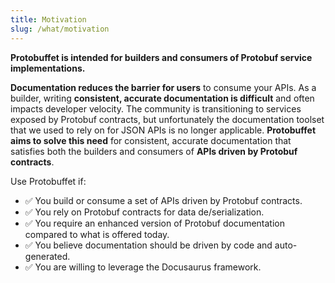 ```yaml
---
title: Motivation
slug: /what/motivation
---
```


**Protobuffet is intended for builders and consumers of Protobuf service implementations.**

**Documentation reduces the barrier for users** to consume your APIs. As a builder, writing **consistent, accurate documentation is difficult** and often impacts developer velocity. The community is transitioning to services exposed by Protobuf contracts, but unfortunately the documentation toolset that we used to rely on for JSON APIs is no longer applicable. **Protobuffet aims to solve this need** for consistent, accurate documentation that satisfies both the builders and consumers of **APIs driven by Protobuf contracts**.

Use Protobuffet if:
- ✅ You build or consume a set of APIs driven by Protobuf contracts.
- ✅ You rely on Protobuf contracts for data de/serialization.
- ✅ You require an enhanced version of Protobuf documentation compared to what is offered today.
- ✅ You believe documentation should be driven by code and auto-generated.
- ✅ You are willing to leverage the Docusaurus framework.
